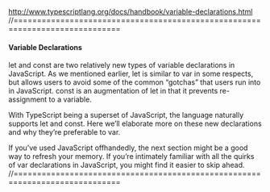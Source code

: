 http://www.typescriptlang.org/docs/handbook/variable-declarations.html
//=============================================================================

#### Variable Declarations

let and const are two relatively new types of variable declarations in JavaScript.
As we mentioned earlier, let is similar to var in some respects, but allows users
to avoid some of the common “gotchas” that users run into in JavaScript.
const is an augmentation of let in that it prevents re-assignment to a variable.

With TypeScript being a superset of JavaScript, the language naturally supports
let and const. Here we’ll elaborate more on these new declarations and why they’re
preferable to var.

If you’ve used JavaScript offhandedly, the next section might be a good way to
refresh your memory. If you’re intimately familiar with all the quirks of var
declarations in JavaScript, you might find it easier to skip ahead.
//=============================================================================
